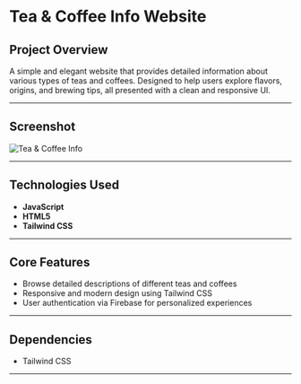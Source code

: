 # Tea & Coffee Info Website

## Project Overview  
A simple and elegant website that provides detailed information about various types of teas and coffees. Designed to help users explore flavors, origins, and brewing tips, all presented with a clean and responsive UI.

---

## Screenshot  
![Tea & Coffee Info](https://i.postimg.cc/zfTQR5Ht/Screenshot-1.png)

---

## Technologies Used  
- **JavaScript**  
- **HTML5**  
- **Tailwind CSS**  

---

## Core Features  
- Browse detailed descriptions of different teas and coffees  
- Responsive and modern design using Tailwind CSS  
- User authentication via Firebase for personalized experiences  

---

## Dependencies  
- Tailwind CSS   

---
